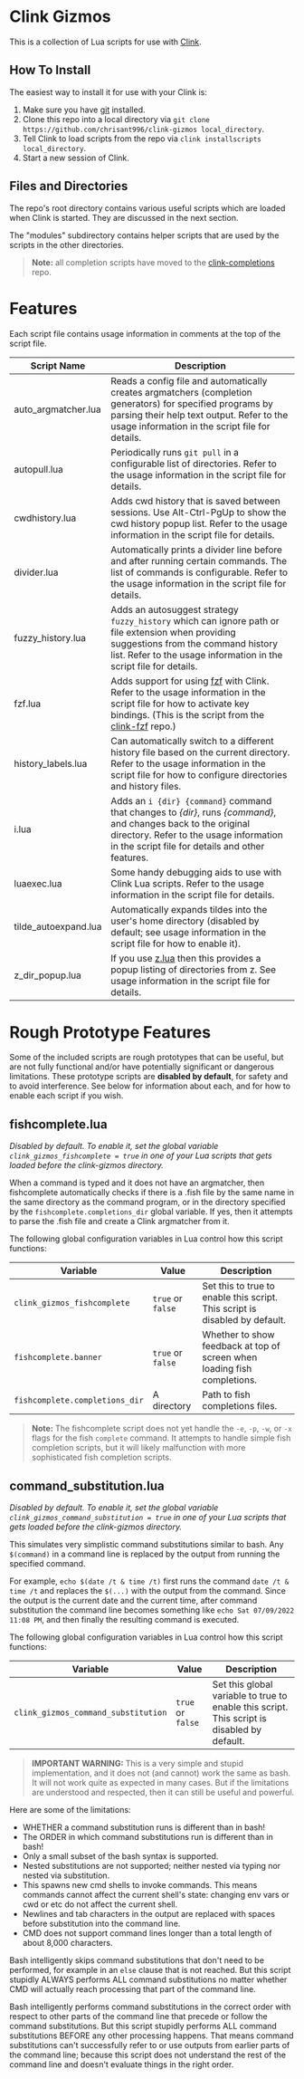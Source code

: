 # Clink Gizmos

This is a collection of Lua scripts for use with [Clink](https://github.com/chrisant996/clink).

## How To Install

The easiest way to install it for use with your Clink is:

1. Make sure you have [git](https://www.git-scm.com/downloads) installed.
2. Clone this repo into a local directory via `git clone https://github.com/chrisant996/clink-gizmos local_directory`.
3. Tell Clink to load scripts from the repo via `clink installscripts local_directory`.
4. Start a new session of Clink.

## Files and Directories

The repo's root directory contains various useful scripts which are loaded when Clink is started.  They are discussed in the next section.

The "modules" subdirectory contains helper scripts that are used by the scripts in the other directories.

> **Note:** all completion scripts have moved to the [clink-completions](https://github.com/vladimir-kotikov/clink-completions) repo.

# Features

Each script file contains usage information in comments at the top of the script file.

Script Name | Description
-|-
auto_argmatcher.lua | Reads a config file and automatically creates argmatchers (completion generators) for specified programs by parsing their help text output.  Refer to the usage information in the script file for details.
autopull.lua | Periodically runs `git pull` in a configurable list of directories.  Refer to the usage information in the script file for details.
cwdhistory.lua | Adds cwd history that is saved between sessions.  Use Alt-Ctrl-PgUp to show the cwd history popup list.  Refer to the usage information in the script file for details.
divider.lua | Automatically prints a divider line before and after running certain commands.  The list of commands is configurable.  Refer to the usage information in the script file for details.
fuzzy_history.lua | Adds an autosuggest strategy `fuzzy_history` which can ignore path or file extension when providing suggestions from the command history list.  Refer to the usage information in the script file for details.
fzf.lua | Adds support for using [fzf](https://github.com/junegunn/fzf) with Clink.  Refer to the usage information in the script file for how to activate key bindings.  (This is the script from the [clink-fzf](https://github.com/chrisant996/clink-fzf) repo.)
history_labels.lua | Can automatically switch to a different history file based on the current directory.  Refer to the usage information in the script file for how to configure directories and history files.
i.lua | Adds an `i {dir} {command}` command that changes to _{dir}_, runs _{command}_, and changes back to the original directory.  Refer to the usage information in the script file for details and other features.
luaexec.lua | Some handy debugging aids to use with Clink Lua scripts.  Refer to the usage information in the script file for details.
tilde_autoexpand.lua | Automatically expands tildes into the user's home directory (disabled by default; see usage information in the script file for how to enable it).
z_dir_popup.lua | If you use [z.lua](https://github.com/skywind3000/z.lua) then this provides a popup listing of directories from z.  See usage information in the script file for details.

# Rough Prototype Features

Some of the included scripts are rough prototypes that can be useful, but are not fully functional and/or have potentially significant or dangerous limitations.  These prototype scripts are **disabled by default**, for safety and to avoid interference.  See below for information about each, and for how to enable each script if you wish.

## fishcomplete.lua

_Disabled by default.  To enable it, set the global variable `clink_gizmos_fishcomplete = true` in one of your Lua scripts that gets loaded before the clink-gizmos directory._

When a command is typed and it does not have an argmatcher, then fishcomplete automatically checks if there is a .fish file by the same name in the same
directory as the command program, or in the directory specified by the `fishcomplete.completions_dir` global variable.  If yes, then it attempts to parse the .fish file and create a Clink argmatcher from it.

The following global configuration variables in Lua control how this script functions:

Variable | Value | Description
-|-|-
`clink_gizmos_fishcomplete` | `true` or `false` | Set this to true to enable this script.  This script is disabled by default.
`fishcomplete.banner` | `true` or `false` | Whether to show feedback at top of screen when loading fish completions.
`fishcomplete.completions_dir` | A directory | Path to fish completions files.

> **Note:** The fishcomplete script does not yet handle the `-e`, `-p`, `-w`, or `-x` flags for the fish `complete` command.  It attempts to handle simple fish completion scripts, but it will likely malfunction with more sophisticated fish completion scripts.

## command_substitution.lua

_Disabled by default.  To enable it, set the global variable `clink_gizmos_command_substitution = true` in one of your Lua scripts that gets loaded before the clink-gizmos directory._

This simulates very simplistic command substitutions similar to bash.  Any `$(command)` in a command line is replaced by the output from running the specified command.

For example, `echo $(date /t & time /t)` first runs the command `date /t & time /t` and replaces the `$(...)` with the output from the command.  Since the output is the current date and the current time, after command substitution the command line becomes something like `echo Sat 07/09/2022  11:08 PM`, and then finally the resulting command is executed.

The following global configuration variables in Lua control how this script functions:

Variable | Value | Description
-|-|-
`clink_gizmos_command_substitution` | `true` or `false` | Set this global variable to true to enable this script.  This script is disabled by default.

> **IMPORTANT WARNING:** This is a very simple and stupid implementation, and it does not (and cannot) work the same as bash.  It will not work quite as expected in many cases.  But if the limitations are understood and respected, then it can still be useful and powerful.

Here are some of the limitations:

- WHETHER a command substitution runs is different than in bash!
- The ORDER in which command substitutions run is different than in bash!
- Only a small subset of the bash syntax is supported.
- Nested substitutions are not supported; neither nested via typing nor nested via substitution.
- This spawns new cmd shells to invoke commands.  This means commands cannot affect the current shell's state:  changing env vars or cwd or etc do not affect the current shell.
- Newlines and tab characters in the output are replaced with spaces before substitution into the command line.
- CMD does not support command lines longer than a total length of about 8,000 characters.

Bash intelligently skips command substitutions that don't need to be performed, for example in an `else` clause that is not reached.  But this script stupidly ALWAYS performs ALL command substitutions no matter whether CMD will actually reach processing that part of the command line.

Bash intelligently performs command substitutions in the correct order with respect to other parts of the command line that precede or follow the command substitutions.  But this script stupidly performs ALL command substitutions BEFORE any other processing happens.  That means command substitutions can't successfully refer to or use outputs from earlier parts of the command line; because this script does not understand the rest of the command line and doesn't evaluate things in the right order.
